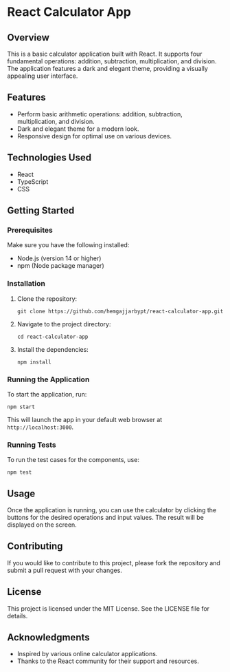 # React Calculator App

## Overview
This is a basic calculator application built with React. It supports four fundamental operations: addition, subtraction, multiplication, and division. The application features a dark and elegant theme, providing a visually appealing user interface.

## Features
- Perform basic arithmetic operations: addition, subtraction, multiplication, and division.
- Dark and elegant theme for a modern look.
- Responsive design for optimal use on various devices.

## Technologies Used
- React
- TypeScript
- CSS

## Getting Started

### Prerequisites
Make sure you have the following installed:
- Node.js (version 14 or higher)
- npm (Node package manager)

### Installation
1. Clone the repository:
   ```
   git clone https://github.com/hemgajjarbypt/react-calculator-app.git
   ```
2. Navigate to the project directory:
   ```
   cd react-calculator-app
   ```
3. Install the dependencies:
   ```
   npm install
   ```

### Running the Application
To start the application, run:
```
npm start
```
This will launch the app in your default web browser at `http://localhost:3000`.

### Running Tests
To run the test cases for the components, use:
```
npm test
```

## Usage
Once the application is running, you can use the calculator by clicking the buttons for the desired operations and input values. The result will be displayed on the screen.

## Contributing
If you would like to contribute to this project, please fork the repository and submit a pull request with your changes.

## License
This project is licensed under the MIT License. See the LICENSE file for details.

## Acknowledgments
- Inspired by various online calculator applications.
- Thanks to the React community for their support and resources.